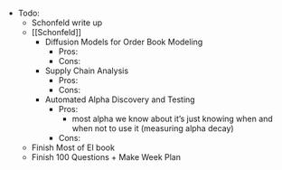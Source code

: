 - Todo:
    - Schonfeld write up
    - [[Schonfeld]]
        - Diffusion Models for Order Book Modeling
            - Pros:
            - Cons:
        - Supply Chain Analysis
            - Pros:
            - Cons:
        - Automated Alpha Discovery and Testing
            - Pros:
                - most alpha we know about it’s just knowing when and when not to use it (measuring alpha decay)
            - Cons:
    - Finish Most of EI book
    - Finish 100 Questions + Make Week Plan
